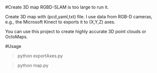 #Create 3D map
RGBD-SLAM is too large to run it.

Create 3D map with (pcd,yaml,txt) file.
I use data from RGB-D cameras, e.g., the Microsoft Kinect to exports it to (X,Y,Z) axes.

You can use this project to create highly accurate 3D point clouds or OctoMaps.


#Usage

> python exportAxes.py

> python map.py 
